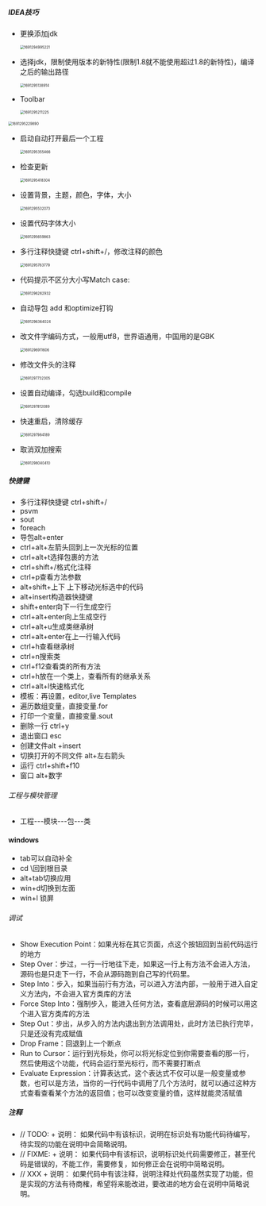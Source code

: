 ##### IDEA技巧

* 更换添加jdk

  <img src="IDEA%E6%8A%80%E5%B7%A7.assets/1691294995221.png" alt="1691294995221" style="zoom: 50%;" />

* 选择jdk，限制使用版本的新特性(限制1.8就不能使用超过1.8的新特性)，编译之后的输出路径

  <img src="IDEA%E6%8A%80%E5%B7%A7.assets/1691295138914.png" alt="1691295138914" style="zoom:50%;" />

* Toolbar

  <img src="IDEA%E6%8A%80%E5%B7%A7.assets/1691295211225.png" alt="1691295211225" style="zoom:50%;" />

<img src="IDEA%E6%8A%80%E5%B7%A7.assets/1691295229890.png" alt="1691295229890" style="zoom:50%;" />

* 启动自动打开最后一个工程

  <img src="IDEA%E6%8A%80%E5%B7%A7.assets/1691295355466.png" alt="1691295355466" style="zoom:50%;" />

* 检查更新

  <img src="IDEA%E6%8A%80%E5%B7%A7.assets/1691295418304.png" alt="1691295418304" style="zoom:50%;" />

* 设置背景，主题，颜色，字体，大小

  <img src="IDEA%E6%8A%80%E5%B7%A7.assets/1691295532073.png" alt="1691295532073" style="zoom:50%;" />

* 设置代码字体大小

  <img src="IDEA%E6%8A%80%E5%B7%A7.assets/1691295659863.png" alt="1691295659863" style="zoom:50%;" />

* 多行注释快捷键 ctrl+shift+/，修改注释的颜色

  <img src="IDEA%E6%8A%80%E5%B7%A7.assets/1691295783779.png" alt="1691295783779" style="zoom:50%;" />



* 代码提示不区分大小写Match case:

  <img src="IDEA%E6%8A%80%E5%B7%A7.assets/1691296262932.png" alt="1691296262932" style="zoom:50%;" />

* 自动导包 add 和optimize打钩

  <img src="IDEA%E6%8A%80%E5%B7%A7.assets/1691296364024.png" alt="1691296364024" style="zoom:50%;" />

* 改文件字编码方式，一般用utf8，世界语通用，中国用的是GBK

  <img src="IDEA%E6%8A%80%E5%B7%A7.assets/1691296911606.png" alt="1691296911606" style="zoom:50%;" />

* 修改文件头的注释

  <img src="IDEA%E6%8A%80%E5%B7%A7.assets/1691297732305.png" alt="1691297732305" style="zoom:50%;" />



* 设置自动编译，勾选build和compile

  <img src="IDEA%E6%8A%80%E5%B7%A7.assets/1691297812089.png" alt="1691297812089" style="zoom:50%;" />

* 快速重启，清除缓存

  <img src="IDEA%E6%8A%80%E5%B7%A7.assets/1691297984189.png" alt="1691297984189" style="zoom:50%;" />

* 取消双加搜索

  <img src="IDEA%E6%8A%80%E5%B7%A7.assets/1691298040410.png" alt="1691298040410" style="zoom:50%;" />

##### 快捷键

* 多行注释快捷键 ctrl+shift+/
* psvm
* sout
* foreach
* 导包alt+enter
* ctrl+alt+左箭头回到上一次光标的位置
* ctrl+alt+t选择包裹的方法
* ctrl+shift+/格式化注释
* ctrl+p查看方法参数
* alt+shift+上下 上下移动光标选中的代码
* alt+insert构造器快捷键
* shift+enter向下一行生成空行
* ctrl+alt+enter向上生成空行
* ctrl+alt+u生成类继承树
* ctrl+alt+enter在上一行输入代码
* ctrl+h查看继承树
* ctrl+n搜索类
* ctrl+f12查看类的所有方法
* ctrl+h放在一个类上，查看所有的继承关系
* ctrl+alt+l快速格式化
* 模板：再设置，editor,live Templates
* 遍历数组变量，直接变量.for
* 打印一个变量，直接变量.sout
* 删除一行 ctrl+y
* 退出窗口 esc
* 创建文件alt +insert
* 切换打开的不同文件 alt+左右箭头
* 运行 ctrl+shift+f10
* 窗口 alt+数字





###### 工程与模块管理

* 工程---模块---包---类



#### windows

* tab可以自动补全
* cd \回到根目录
* alt+tab切换应用
* win+d切换到左面
* win+l 锁屏

###### 调试

* Show Execution Point：如果光标在其它页面，点这个按钮回到当前代码运行的地方
* Step Over：步过，一行一行地往下走，如果这一行上有方法不会进入方法，源码也是只走下一行，不会从源码跑到自己写的代码里。
* Step Into：步入，如果当前行有方法，可以进入方法内部，一般用于进入自定义方法内，不会进入官方类库的方法
* Force Step Into：强制步入，能进入任何方法，查看底层源码的时候可以用这个进入官方类库的方法
* Step Out：步出，从步入的方法内退出到方法调用处，此时方法已执行完毕，只是还没有完成赋值
* Drop Frame：回退到上一个断点
* Run to Cursor：运行到光标处，你可以将光标定位到你需要查看的那一行，然后使用这个功能，代码会运行至光标行，而不需要打断点
* Evaluate Expression：计算表达式，这个表达式不仅可以是一般变量或参数，也可以是方法，当你的一行代码中调用了几个方法时，就可以通过这种方式查看查看某个方法的返回值；也可以改变变量的值，这样就能灵活赋值



##### 注释

* // TODO: + 说明：
  如果代码中有该标识，说明在标识处有功能代码待编写，待实现的功能在说明中会简略说明。
* // FIXME: + 说明：
  如果代码中有该标识，说明标识处代码需要修正，甚至代码是错误的，不能工作，需要修复，如何修正会在说明中简略说明。
* // XXX + 说明：
  如果代码中有该注释，说明注释处代码虽然实现了功能，但是实现的方法有待商榷，希望将来能改进，要改进的地方会在说明中简略说明。
